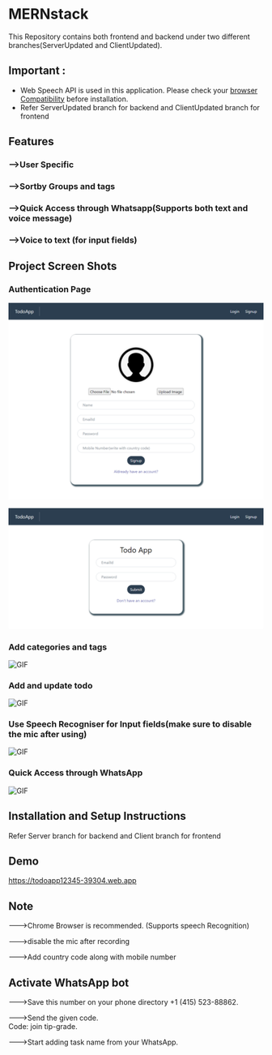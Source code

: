 # MERNstack

This Repository contains both frontend and backend under two different branches(ServerUpdated and ClientUpdated).

## Important : 
 
 * Web Speech API is used in this application. Please check your [browser Compatibility](https://developer.mozilla.org/en-US/docs/Web/API/SpeechRecognition/error_event#browser_compatibility) before installation. 
 * Refer ServerUpdated branch for backend and ClientUpdated branch for frontend

## Features

### -->User Specific
### -->Sortby Groups and tags
### -->Quick Access through Whatsapp(Supports both text and voice message)
### -->Voice to text (for input fields)

## Project Screen Shots 

### Authentication Page

![Screenshot](SignupPage.png)

![Screenshot](LoginPage.png)

### Add categories and tags

![GIF](http://g.recordit.co/oThO1yMdqv.gif)

### Add and update todo

![GIF](http://g.recordit.co/TICTprdBkV.gif)

### Use Speech Recogniser for Input fields(make sure to disable the mic after using)

![GIF](http://g.recordit.co/P1pmHypD1R.gif)

### Quick Access through WhatsApp

![GIF](http://g.recordit.co/9tdBQf0RaD.gif)


## Installation and Setup Instructions

Refer Server branch for backend and Client branch for frontend

## Demo

https://todoapp12345-39304.web.app

## Note

--->Chrome Browser is recommended. (Supports speech Recognition)<br/>

--->disable the mic after recording<br/>

--->Add country code along with mobile number<br/>

## Activate WhatsApp bot

--->Save this number on your phone directory +1 (415) 523-88862. <br/>

--->Send the given code.<br/>
      Code: join tip-grade.<br/>
      
--->Start adding task name from your WhatsApp.<br/>


